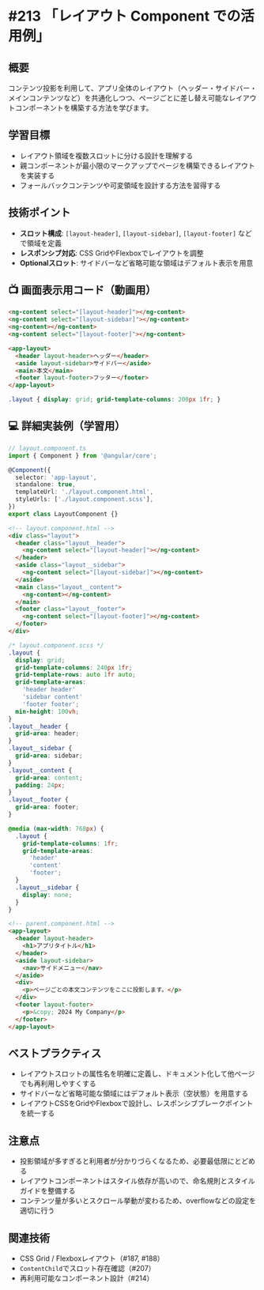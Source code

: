 # #213 「レイアウト Component での活用例」

## 概要
コンテンツ投影を利用して、アプリ全体のレイアウト（ヘッダー・サイドバー・メインコンテンツなど）を共通化しつつ、ページごとに差し替え可能なレイアウトコンポーネントを構築する方法を学びます。

## 学習目標
- レイアウト領域を複数スロットに分ける設計を理解する
- 親コンポーネントが最小限のマークアップでページを構築できるレイアウトを実装する
- フォールバックコンテンツや可変領域を設計する方法を習得する

## 技術ポイント
- **スロット構成**: `[layout-header]`, `[layout-sidebar]`, `[layout-footer]` などで領域を定義
- **レスポンシブ対応**: CSS GridやFlexboxでレイアウトを調整
- **Optionalスロット**: サイドバーなど省略可能な領域はデフォルト表示を用意

## 📺 画面表示用コード（動画用）

```html
<ng-content select="[layout-header]"></ng-content>
<ng-content select="[layout-sidebar]"></ng-content>
<ng-content></ng-content>
<ng-content select="[layout-footer]"></ng-content>
```

```html
<app-layout>
  <header layout-header>ヘッダー</header>
  <aside layout-sidebar>サイドバー</aside>
  <main>本文</main>
  <footer layout-footer>フッター</footer>
</app-layout>
```

```scss
.layout { display: grid; grid-template-columns: 200px 1fr; }
```

## 💻 詳細実装例（学習用）
```typescript
// layout.component.ts
import { Component } from '@angular/core';

@Component({
  selector: 'app-layout',
  standalone: true,
  templateUrl: './layout.component.html',
  styleUrls: ['./layout.component.scss'],
})
export class LayoutComponent {}
```

```html
<!-- layout.component.html -->
<div class="layout">
  <header class="layout__header">
    <ng-content select="[layout-header]"></ng-content>
  </header>
  <aside class="layout__sidebar">
    <ng-content select="[layout-sidebar]"></ng-content>
  </aside>
  <main class="layout__content">
    <ng-content></ng-content>
  </main>
  <footer class="layout__footer">
    <ng-content select="[layout-footer]"></ng-content>
  </footer>
</div>
```

```scss
/* layout.component.scss */
.layout {
  display: grid;
  grid-template-columns: 240px 1fr;
  grid-template-rows: auto 1fr auto;
  grid-template-areas:
    'header header'
    'sidebar content'
    'footer footer';
  min-height: 100vh;
}
.layout__header {
  grid-area: header;
}
.layout__sidebar {
  grid-area: sidebar;
}
.layout__content {
  grid-area: content;
  padding: 24px;
}
.layout__footer {
  grid-area: footer;
}

@media (max-width: 768px) {
  .layout {
    grid-template-columns: 1fr;
    grid-template-areas:
      'header'
      'content'
      'footer';
  }
  .layout__sidebar {
    display: none;
  }
}
```

```html
<!-- parent.component.html -->
<app-layout>
  <header layout-header>
    <h1>アプリタイトル</h1>
  </header>
  <aside layout-sidebar>
    <nav>サイドメニュー</nav>
  </aside>
  <div>
    <p>ページごとの本文コンテンツをここに投影します。</p>
  </div>
  <footer layout-footer>
    <p>&copy; 2024 My Company</p>
  </footer>
</app-layout>
```

## ベストプラクティス
- レイアウトスロットの属性名を明確に定義し、ドキュメント化して他ページでも再利用しやすくする
- サイドバーなど省略可能な領域にはデフォルト表示（空状態）を用意する
- レイアウトCSSをGridやFlexboxで設計し、レスポンシブブレークポイントを統一する

## 注意点
- 投影領域が多すぎると利用者が分かりづらくなるため、必要最低限にとどめる
- レイアウトコンポーネントはスタイル依存が高いので、命名規則とスタイルガイドを整備する
- コンテンツ量が多いとスクロール挙動が変わるため、overflowなどの設定を適切に行う

## 関連技術
- CSS Grid / Flexboxレイアウト（#187, #188）
- `ContentChild`でスロット存在確認（#207）
- 再利用可能なコンポーネント設計（#214）


